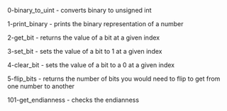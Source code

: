0-binary_to_uint - converts binary to unsigned int

1-print_binary - prints the binary representation of a number

2-get_bit - returns the value of a bit at a given index

3-set_bit - sets the value of a bit to 1 at a given index

4-clear_bit - sets the value of a bit to a 0 at a given index

5-flip_bits - returns the number of bits you would need to flip to get from one number to another

101-get_endianness - checks the endianness
